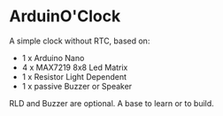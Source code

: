 # ArduinO'Clock
A simple clock without RTC, based on:
  - 1 x Arduino Nano
  - 4 x MAX7219 8x8 Led Matrix
  - 1 x Resistor Light Dependent
  - 1 x passive Buzzer or Speaker

RLD and Buzzer are optional.
A base to learn or to build.
